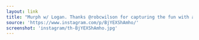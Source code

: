 ```yaml
---
layout: link
title: "Murph w/ Logan. Thanks @robcwilson for capturing the fun with all of the @snoridgecrossfit crew."
source: 'https://www.instagram.com/p/BjYEXShAmho/'
screenshot: 'instagram/th-BjYEXShAmho.jpg'
---
```


